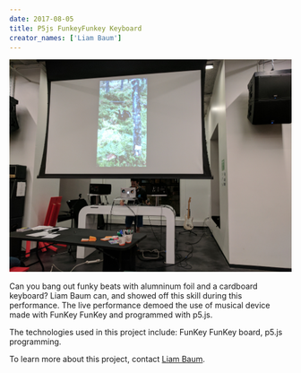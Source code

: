 ```yaml
---
date: 2017-08-05
title: P5js FunkeyFunkey Keyboard
creator_names: ['Liam Baum']
---
```

![Photo of Liam Baum's presentation on the his FunkeyFunkey keyboard.](/assets/events/20170805/20170805_grouse.jpg)


Can you bang out funky beats with alumninum foil and a cardboard keyboard? Liam Baum can, and showed off this skill during this performance. The live performance demoed the use of musical device made with FunKey FunKey and programmed with p5.js.

The technologies used in this project include:
FunKey FunKey board, p5.js programming.

To learn more about this project, contact [Liam Baum](https://twitter.com/mrbombmusic).
